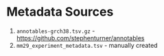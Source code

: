 # Metadata Sources

1. `annotables-grch38.tsv.gz` - https://github.com/stephenturner/annotables
2. `mm29_experiment_metadata.tsv` - manually created
